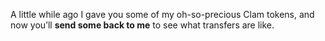 A little while ago I gave you some of my oh-so-precious Clam tokens, and now you’ll **send some back to me** to see what transfers are like.
